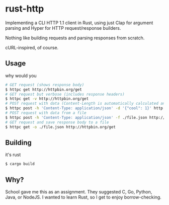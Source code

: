 # rust-http

Implementing a CLI HTTP 1.1 client in Rust, using just Clap for argument parsing and Hyper for HTTP request/response
builders.

Nothing like building requests and parsing responses from scratch.

cURL-inspired, of course.

## Usage

why would you

```bash
# GET request (shows response body)
$ httpc get http://httpbin.org/get
# GET request but verbose (includes response headers)
$ httpc get -v http://httpbin.org/get
# POST request with data (Content-Length is automatically calculated and set, you only need to provide Content-Type)
$ httpc post -h 'Content-Type: application/json' -d '{"cool": 1}' http://httpbin.org/post
# POST request with data from a file
$ httpc post -h 'Content-Type: application/json' -f ./file.json http://httpbin.org/post
# GET request and save response body to a file
$ httpc get -o ./file.json http://httpbin.org/get
```

## Building

it's rust

```bash
$ cargo build
```

## Why?

School gave me this as an assignment. They suggested C, Go, Python, Java, or NodeJS. I wanted to learn Rust, so I get to
enjoy borrow-checking.
